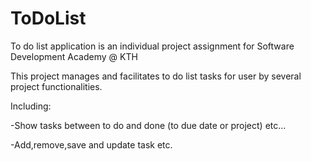 
# ToDoList

To do list application is an individual project assignment for Software Development Academy @ KTH

This project manages and facilitates to do list tasks for user by several project functionalities.


Including:


-Show tasks between to do and done (to due date or project) etc...

-Add,remove,save and update task etc.
